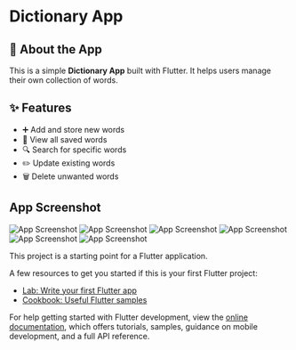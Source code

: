 # Dictionary App


## 📖 About the App
This is a simple **Dictionary App** built with Flutter. It helps users manage their own collection of words.

## ✨ Features
- ➕ Add and store new words  
- 👀 View all saved words  
- 🔍 Search for specific words  
- ✏️ Update existing words  
- 🗑️ Delete unwanted words  

## App Screenshot

![App Screenshot](assets/screenshot/1.jpeg)
![App Screenshot](assets/screenshot/2.jpeg)
![App Screenshot](assets/screenshot/3.jpeg)
![App Screenshot](assets/screenshot/4.jpeg)
![App Screenshot](assets/screenshot/5.jpeg)
![App Screenshot](assets/screenshot/6.jpeg)

This project is a starting point for a Flutter application.

A few resources to get you started if this is your first Flutter project:

- [Lab: Write your first Flutter app](https://docs.flutter.dev/get-started/codelab)
- [Cookbook: Useful Flutter samples](https://docs.flutter.dev/cookbook)

For help getting started with Flutter development, view the
[online documentation](https://docs.flutter.dev/), which offers tutorials,
samples, guidance on mobile development, and a full API reference.
